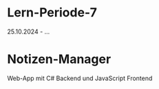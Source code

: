 # Lern-Periode-7

25.10.2024 - ...

# Notizen-Manager
Web-App mit C# Backend und JavaScript Frontend

